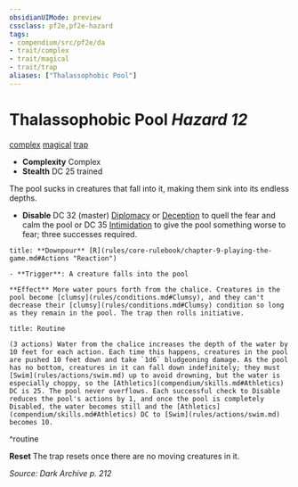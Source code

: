 ```yaml
---
obsidianUIMode: preview
cssclass: pf2e,pf2e-hazard
tags:
- compendium/src/pf2e/da
- trait/complex
- trait/magical
- trait/trap
aliases: ["Thalassophobic Pool"]
---
```

# Thalassophobic Pool *Hazard 12*  
[complex](complex.md "Complex Hazard Trait")  [magical](magical.md "Magical Item Trait")  [trap](trap.md "Trap Hazard Trait")  

- **Complexity** Complex
- **Stealth** DC 25 trained  

The pool sucks in creatures that fall into it, making them sink into its endless depths.

- **Disable** DC 32 (master) [Diplomacy](skills.md#Diplomacy) or [Deception](skills.md#Deception) to quell the fear and calm the pool or DC 35 [Intimidation](skills.md#Intimidation) to give the pool something worse to fear; three successes required.  

```ad-embed-ability
title: **Downpour** [R](rules/core-rulebook/chapter-9-playing-the-game.md#Actions "Reaction")

- **Trigger**: A creature falls into the pool

**Effect** More water pours forth from the chalice. Creatures in the pool become [clumsy](rules/conditions.md#Clumsy), and they can't decrease their [clumsy](rules/conditions.md#Clumsy) condition so long as they remain in the pool. The trap then rolls initiative.
```

```ad-pf2-summary
title: Routine

(3 actions) Water from the chalice increases the depth of the water by 10 feet for each action. Each time this happens, creatures in the pool are pushed 10 feet down and take `1d6` bludgeoning damage. As the pool has no bottom, creatures in it can fall down indefinitely; they must [Swim](rules/actions/swim.md) up to avoid drowning, but the water is especially choppy, so the [Athletics](compendium/skills.md#Athletics) DC is 25. The pool never overflows. Each successful check to Disable reduces the pool's actions by 1, and once the pool is completely Disabled, the water becomes still and the [Athletics](compendium/skills.md#Athletics) DC to [Swim](rules/actions/swim.md) becomes 10.
```
^routine

**Reset** The trap resets once there are no moving creatures in it.  

*Source: Dark Archive p. 212*